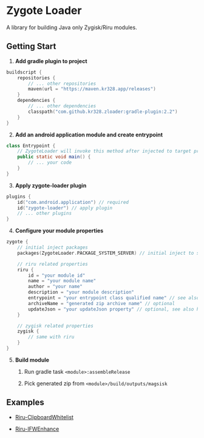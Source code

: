 # Zygote Loader

A library for building Java only Zygisk/Riru modules.

## Getting Start

1. **Add gradle plugin to project**

```kotlin
buildscript {
    repositories {
        // ... other repositories
        maven(url = "https://maven.kr328.app/releases")
    }
    dependencies {
        // ... other dependencies
        classpath("com.github.kr328.zloader:gradle-plugin:2.2")
    }
}
```

2. **Add an android application module and create entrypoint**

```java
class Entrypoint {
    // ZygoteLoader will invoke this method after injected to target project
    public static void main() {
        // ... your code
    }
}
```

3. **Apply zygote-loader plugin**

```kotlin
plugins {
    id("com.android.application") // required
    id("zygote-loader") // apply plugin
    // ... other plugins
}
```

4. **Configure your module properties**

```kotlin
zygote {
    // initial inject packages
    packages(ZygoteLoader.PACKAGE_SYSTEM_SERVER) // initial inject to system_server

    // riru related properties
    riru {
        id = "your module id"
        name = "your module name"
        author = "your name"
        description = "your module description"
        entrypoint = "your entrypoint class qualified name" // see also step 2
        archiveName = "generated zip archive name" // optional
        updateJson = "your updateJson property" // optional, see also https://topjohnwu.github.io/Magisk/guides.html#moduleprop
    }

    // zygisk related properties
    zygisk {
        // same with riru
    }
}
```

5. **Build module**

    1. Run gradle task `<module>:assembleRelease`
       
    2. Pick generated zip from `<module>/build/outputs/magsisk`
   

## Examples

- [Riru-ClipboardWhitelist](https://github.com/Kr328/Riru-ClipboardWhitelist)
  
- [Riru-IFWEnhance](https://github.com/Kr328/Riru-IFWEnhance)